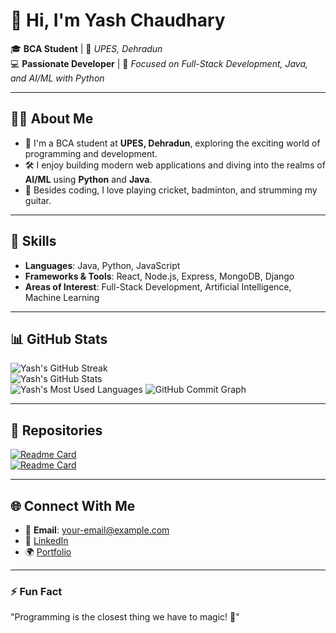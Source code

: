 # 👋 Hi, I'm Yash Chaudhary

🎓 **BCA Student** | 🏫 *UPES, Dehradun*  
💻 **Passionate Developer** | 🚀 *Focused on Full-Stack Development, Java, and AI/ML with Python*  

---

## 👨‍💻 **About Me**
- 🌟 I'm a BCA student at **UPES, Dehradun**, exploring the exciting world of programming and development.
- 🛠️ I enjoy building modern web applications and diving into the realms of **AI/ML** using **Python** and **Java**.
- 🎸 Besides coding, I love playing cricket, badminton, and strumming my guitar.

---

## 🌟 **Skills**
- **Languages**: Java, Python, JavaScript
- **Frameworks & Tools**: React, Node.js, Express, MongoDB, Django
- **Areas of Interest**: Full-Stack Development, Artificial Intelligence, Machine Learning

---

## 📊 **GitHub Stats**

![Yash's GitHub Streak](https://github-readme-streak-stats.herokuapp.com?user=Yash016210&theme=radical&date_format=M%20j%5B%2C%20Y%5D)  
![Yash's GitHub Stats](https://github-readme-stats.vercel.app/api?username=Yash016210&show_icons=true&theme=radical)  
![Yash's Most Used Languages](https://github-readme-stats.vercel.app/api/top-langs/?username=Yash016210&layout=compact&theme=radical)
![GitHub Commit Graph](https://activity-graph.herokuapp.com/graph?username=Yash016210&theme=radical)

---

## 📂 **Repositories**
[![Readme Card](https://github-readme-stats.vercel.app/api/pin/?username=Yash016210&repo=repo-name&theme=radical)](https://github.com/your-username/repo-name)  
[![Readme Card](https://github-readme-stats.vercel.app/api/pin/?username=Yash016210&repo=repo-name&theme=radical)](https://github.com/your-username/repo-name)

---

## 🌐 **Connect With Me**
- 📧 **Email**: your-email@example.com
- 💼 [LinkedIn](https://linkedin.com/in/your-profile)
- 🌍 [Portfolio](https://your-portfolio-link)

---

### ⚡ **Fun Fact**
"Programming is the closest thing we have to magic! 🚀"
